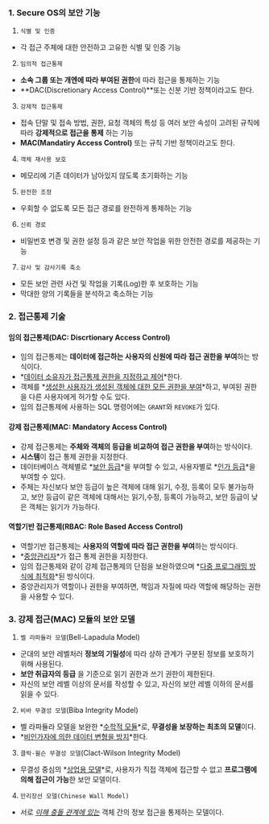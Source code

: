 ### 1. Secure OS의 보안 기능

1. `식별 및 인증`

- 각 접근 주체에 대한 안전하고 고유한 식별 및 인증 기능

2. `임의적 접근통제`

- **소속 그룹 또는 개엔에 따라 부여된 권한**에 따라 접근을 통제하는 기능
- **DAC(Discretionary Access Control)**또는 신분 기반 정책이라고도 한다.

3. `강제적 접근통제`

- 접속 단말 및 접속 방법, 권한, 요청 객체의 특성 등 여러 보안 속성이 고려된 규칙에 따라 **강제적으로 접근을 통제** 하는 기능
- **MAC(Mandatiry Access Control)** 또는 규칙 기반 정책이라고도 한다.

4. `객체 재사용 보호`

- 메모리에 기존 데이터가 남아있지 않도록 초기화하는 기능

5. `완전한 조정`

- 우회할 수 없도록 모든 접근 경로를 완전하게 통제하는 기능

6. `신뢰 경로`

- 비밀번호 변경 및 권한 설정 등과 같은 보안 작업을 위한 안전한 경로를 제공하는 기능

7. `감사 및 감사기록 축소`

- 모든 보안 관련 사건 및 작업을 기록(Log)한 후 보호하는 기능
- 막대한 양의 기록들을 분석하고 축소하는 기능

### 2. 접근통제 기술

#### 임의 접근통제(DAC: Discrtionary Access Control)

- 임의 접근통제는 **데이터에 접근하는 사용자의 신원에 따라 접근 권한을 부여**하는 방식이다.
- *<u>데이터 소유자가 접근통제 권한을 지정하고 제어</u>*한다.
- 객체를 *<u>생성한 사용자가 생성된 객체에 대한 모든 권한을 부여</u>*하고, 부여된 권한을 다른 사용자에게 허가할 수도 있다.
- 임의 접근통제에 사용하는 SQL 명령어에는 `GRANT`와 `REVOKE`가 있다.

#### 강제 접근통제(MAC: Mandatory Access Control)

- 강제 접근통제는 **주체와 객체의 등급을 비교하여 접근 권한을 부여**하는 방식이다.
- **시스템**이 접근 통제 권한을 지정한다.
- 데이터베이스 객체별로 *<u>보안 등급</u>*을 부여할 수 있고, 사용자별로 *<u>인가 등급</u>*을 부여할 수 있다.
- 주체는 자신보다 보안 등급이 높은 객체에 대해 읽기, 수정, 등록이 모두 불가능하고, 보안 등급이 같은 객체에 대해서는 읽기,수정, 등록이 가능하고, 보안 등급이 낮은 객체는 읽기가 가능하다.

#### 역할기반 접근통제(RBAC: Role Based Access Control)

- 역할기반 접근통제는 **사용자의 역할에 따라 접근 권한을 부여**하는 방식이다.
- *<u>중앙관리자</u>*가 접근 통제 권한을 지정한다.
- 임의 접근통제와 같이 강제 접근통제의 단점을 보완하였으며 *<u>다중 프로그래밍 방식에 최적화</u>*된 방식이다.
- 중앙관리자가 역할이나 권한을 부여하면, 책임과 자질에 따라 역할에 해당하는 권한을 사용할 수 있다.

### 3. 강제 접근(MAC) 모듈의 보안 모델

1. `벨 라파듈라 모델`(Bell-Lapadula Model)

- 군대의 보안 레벨처러 **정보의 기밀성**에 따라 상하 관계가 구분된 정보를 보호하기 위해 사용된다.
- **보안 취급자의 등급** 을 기준으로 읽기 권한과 쓰기 권한이 제한된다.
- 자신의 보안 레벨 이상의 문서를 작성할 수 있고, 자신의 보안 레벨 이하의 문서를 읽을 수 있다.

2. `비바 무결성 모델`(Biba Integrity Model)

- 벨 라파듈라 모델을 보완한 *<u>수학적 모듈</u>*로, **무결성을 보장하는 최초의 모델**이다.
- *<u>비인가자에 의한 데이터 변형을 방지</u>*한다.

3. `클락-윌슨 무결성 모델`(Clact-Wilson Integrity Model)

- 무결성 중심의 *<u>상업용 모댈</u>*로, 사용자가 직접 객체에 접근할 수 없고 **프로그램에 의해 접근이 가능**한 보안 모델이다.

4. `만리장선 모델(Chinese Wall Model)`

- 서로 _<u>이해 충돌 관계에 있는</u>_ 객체 간의 정보 접근을 통제하는 모델이다.
